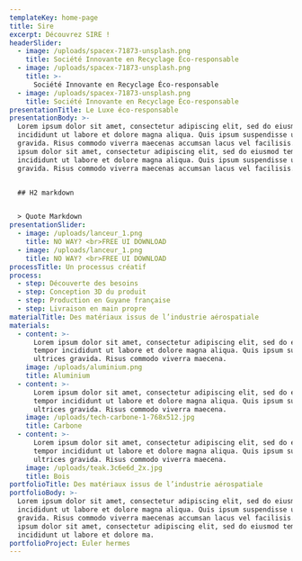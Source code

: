 ```yaml
---
templateKey: home-page
title: Sire
excerpt: Découvrez SIRE !
headerSlider:
  - image: /uploads/spacex-71873-unsplash.png
    title: Société Innovante en Recyclage Éco-responsable
  - image: /uploads/spacex-71873-unsplash.png
    title: >-
      Société Innovante en Recyclage Éco-responsable
  - image: /uploads/spacex-71873-unsplash.png
    title: Société Innovante en Recyclage Éco-responsable
presentationTitle: Le Luxe éco-responsable
presentationBody: >-
  Lorem ipsum dolor sit amet, consectetur adipiscing elit, sed do eiusmod tempor
  incididunt ut labore et dolore magna aliqua. Quis ipsum suspendisse ultrices
  gravida. Risus commodo viverra maecenas accumsan lacus vel facilisis. Lorem
  ipsum dolor sit amet, consectetur adipiscing elit, sed do eiusmod tempor
  incididunt ut labore et dolore magna aliqua. Quis ipsum suspendisse ultrices
  gravida. Risus commodo viverra maecenas accumsan lacus vel facilisis.


  ## H2 markdown


  > Quote Markdown
presentationSlider:
  - image: /uploads/lanceur_1.png
    title: NO WAY? <br>FREE UI DOWNLOAD
  - image: /uploads/lanceur_1.png
    title: NO WAY? <br>FREE UI DOWNLOAD
processTitle: Un processus créatif
process:
  - step: Découverte des besoins
  - step: Conception 3D du produit
  - step: Production en Guyane française
  - step: Livraison en main propre
materialTitle: Des matériaux issus de l’industrie aérospatiale
materials:
  - content: >-
      Lorem ipsum dolor sit amet, consectetur adipiscing elit, sed do eiusmod
      tempor incididunt ut labore et dolore magna aliqua. Quis ipsum suspendisse
      ultrices gravida. Risus commodo viverra maecena.
    image: /uploads/aluminium.png
    title: Aluminium
  - content: >-
      Lorem ipsum dolor sit amet, consectetur adipiscing elit, sed do eiusmod
      tempor incididunt ut labore et dolore magna aliqua. Quis ipsum suspendisse
      ultrices gravida. Risus commodo viverra maecena.
    image: /uploads/tech-carbone-1-768x512.jpg
    title: Carbone
  - content: >-
      Lorem ipsum dolor sit amet, consectetur adipiscing elit, sed do eiusmod
      tempor incididunt ut labore et dolore magna aliqua. Quis ipsum suspendisse
      ultrices gravida. Risus commodo viverra maecena.
    image: /uploads/teak.3c6e6d_2x.jpg
    title: Bois
portfolioTitle: Des matériaux issus de l’industrie aérospatiale
portfolioBody: >-
  Lorem ipsum dolor sit amet, consectetur adipiscing elit, sed do eiusmod tempor
  incididunt ut labore et dolore magna aliqua. Quis ipsum suspendisse ultrices
  gravida. Risus commodo viverra maecenas accumsan lacus vel facilisis. Lorem
  ipsum dolor sit amet, consectetur adipiscing elit, sed do eiusmod tempor
  incididunt ut labore et dolore ma.
portfolioProject: Euler hermes
---
```


